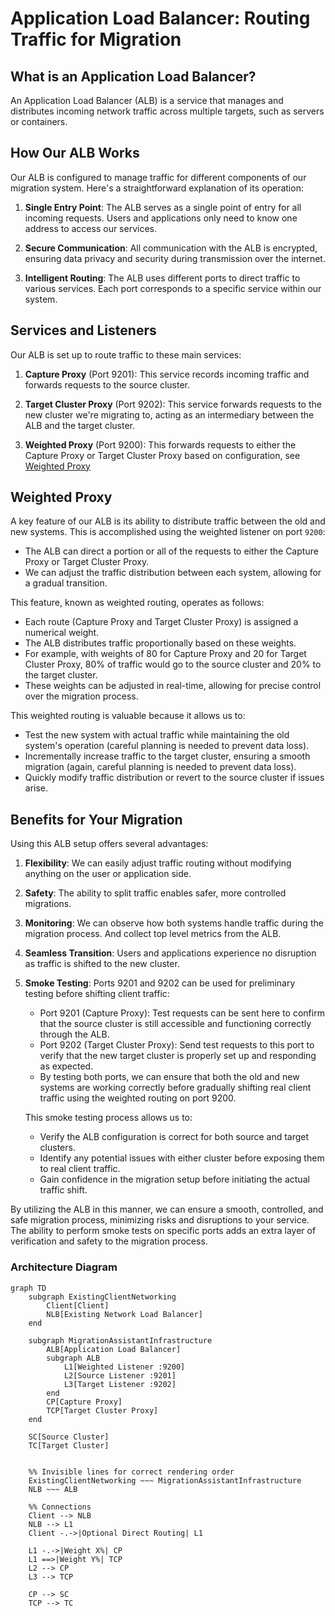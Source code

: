 # Application Load Balancer: Routing Traffic for Migration

## What is an Application Load Balancer?

An Application Load Balancer (ALB) is a service that manages and distributes incoming network traffic across multiple targets, such as servers or containers.

## How Our ALB Works

Our ALB is configured to manage traffic for different components of our migration system. Here's a straightforward explanation of its operation:

1. **Single Entry Point**: The ALB serves as a single point of entry for all incoming requests. Users and applications only need to know one address to access our services.

2. **Secure Communication**: All communication with the ALB is encrypted, ensuring data privacy and security during transmission over the internet.

3. **Intelligent Routing**: The ALB uses different ports to direct traffic to various services. Each port corresponds to a specific service within our system.

## Services and Listeners

Our ALB is set up to route traffic to these main services:

1. **Capture Proxy** (Port 9201): This service records incoming traffic and forwards requests to the source cluster.

2. **Target Cluster Proxy** (Port 9202): This service forwards requests to the new cluster we're migrating to, acting as an intermediary between the ALB and the target cluster.

3. **Weighted Proxy** (Port 9200): This forwards requests to either the Capture Proxy or Target Cluster Proxy based on configuration, see [Weighted Proxy](#weighted-proxy)

## Weighted Proxy

A key feature of our ALB is its ability to distribute traffic between the old and new systems. This is accomplished using the weighted listener on port `9200`:

- The ALB can direct a portion or all of the requests to either the Capture Proxy or Target Cluster Proxy.
- We can adjust the traffic distribution between each system, allowing for a gradual transition.

This feature, known as weighted routing, operates as follows:
- Each route (Capture Proxy and Target Cluster Proxy) is assigned a numerical weight.
- The ALB distributes traffic proportionally based on these weights.
- For example, with weights of 80 for Capture Proxy and 20 for Target Cluster Proxy, 80% of traffic would go to the source cluster and 20% to the target cluster.
- These weights can be adjusted in real-time, allowing for precise control over the migration process.

This weighted routing is valuable because it allows us to:
- Test the new system with actual traffic while maintaining the old system's operation (careful planning is needed to prevent data loss).
- Incrementally increase traffic to the target cluster, ensuring a smooth migration (again, careful planning is needed to prevent data loss).
- Quickly modify traffic distribution or revert to the source cluster if issues arise.

## Benefits for Your Migration

Using this ALB setup offers several advantages:

1. **Flexibility**: We can easily adjust traffic routing without modifying anything on the user or application side.

2. **Safety**: The ability to split traffic enables safer, more controlled migrations.

3. **Monitoring**: We can observe how both systems handle traffic during the migration process. And collect top level metrics from the ALB.

4. **Seamless Transition**: Users and applications experience no disruption as traffic is shifted to the new cluster.

5. **Smoke Testing**: Ports 9201 and 9202 can be used for preliminary testing before shifting client traffic:
   - Port 9201 (Capture Proxy): Test requests can be sent here to confirm that the source cluster is still accessible and functioning correctly through the ALB.
   - Port 9202 (Target Cluster Proxy): Send test requests to this port to verify that the new target cluster is properly set up and responding as expected.
   - By testing both ports, we can ensure that both the old and new systems are working correctly before gradually shifting real client traffic using the weighted routing on port 9200.

   This smoke testing process allows us to:
   - Verify the ALB configuration is correct for both source and target clusters.
   - Identify any potential issues with either cluster before exposing them to real client traffic.
   - Gain confidence in the migration setup before initiating the actual traffic shift.

By utilizing the ALB in this manner, we can ensure a smooth, controlled, and safe migration process, minimizing risks and disruptions to your service. The ability to perform smoke tests on specific ports adds an extra layer of verification and safety to the migration process.

### Architecture Diagram

```mermaid
graph TD
    subgraph ExistingClientNetworking
        Client[Client]
        NLB[Existing Network Load Balancer]
    end

    subgraph MigrationAssistantInfrastructure
        ALB[Application Load Balancer]
        subgraph ALB
            L1[Weighted Listener :9200]
            L2[Source Listener :9201]
            L3[Target Listener :9202]
        end
        CP[Capture Proxy]
        TCP[Target Cluster Proxy]
    end

    SC[Source Cluster]
    TC[Target Cluster]


    %% Invisible lines for correct rendering order
    ExistingClientNetworking ~~~ MigrationAssistantInfrastructure  
    NLB ~~~ ALB

    %% Connections
    Client --> NLB
    NLB --> L1
    Client -.->|Optional Direct Routing| L1

    L1 -.->|Weight X%| CP
    L1 ==>|Weight Y%| TCP
    L2 --> CP
    L3 --> TCP

    CP --> SC
    TCP --> TC
```
